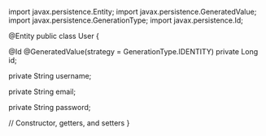 import javax.persistence.Entity;
import javax.persistence.GeneratedValue;
import javax.persistence.GenerationType;
import javax.persistence.Id;


@Entity
public class User {
   
   @Id
   @GeneratedValue(strategy = GenerationType.IDENTITY)
   private Long id;
   
   private String username;
   
   private String email;
   
   private String password;

   // Constructor, getters, and setters
}

